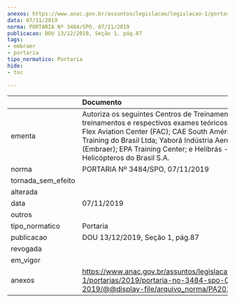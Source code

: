 ```yaml
---
anexos: https://www.anac.gov.br/assuntos/legislacao/legislacao-1/portarias/2019/portaria-no-3484-spo-07-11-2019/@@display-file/arquivo_norma/PA2019-3484.pdf
data: 07/11/2019
norma: PORTARIA Nº 3484/SPO, 07/11/2019
publicacao: DOU 13/12/2019, Seção 1, pág.87
tags:
- embraer
- portaria
tipo_normatico: Portaria
hide: 
- toc 
 
---
```


|                    | Documento                                                                                                                                                                                                                                                                                               |
|:-------------------|:--------------------------------------------------------------------------------------------------------------------------------------------------------------------------------------------------------------------------------------------------------------------------------------------------------|
| ementa             | Autoriza os seguintes Centros de Treinamento a conduzir treinamentos e respectivos exames teóricos e práticos: Flex Aviation Center (FAC); CAE South América Flight Training do Brasil Ltda; Yaborã Indústria Aeronáutica S.A. (Embraer); EPA Training Center; e Helibrás - Helicópteros do Brasil S.A. |
| norma              | PORTARIA Nº 3484/SPO, 07/11/2019                                                                                                                                                                                                                                                                        |
| tornada_sem_efeito |                                                                                                                                                                                                                                                                                                         |
| alterada           |                                                                                                                                                                                                                                                                                                         |
| data               | 07/11/2019                                                                                                                                                                                                                                                                                              |
| outros             |                                                                                                                                                                                                                                                                                                         |
| tipo_normatico     | Portaria                                                                                                                                                                                                                                                                                                |
| publicacao         | DOU 13/12/2019, Seção 1, pág.87                                                                                                                                                                                                                                                                         |
| revogada           |                                                                                                                                                                                                                                                                                                         |
| em_vigor           |                                                                                                                                                                                                                                                                                                         |
| anexos             | https://www.anac.gov.br/assuntos/legislacao/legislacao-1/portarias/2019/portaria-no-3484-spo-07-11-2019/@@display-file/arquivo_norma/PA2019-3484.pdf                                                                                                                                                    |